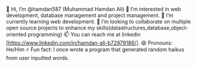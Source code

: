 👋 Hi, I’m @hamdan587 (Muhammad Hamdan Ali)
👀 I’m interested in web development, database management and project management.
🌱 I’m currently learning web development.
💞️ I’m looking to collaborate on multiple open source projects to enhance my skills(datastructures,database,object-oriented programming)
📫 You can reach me at linkedin [https://www.linkedin.com/in/hamdan-ali-b72979186/].
😄 Pronouns: He/Him
⚡ Fun fact: I once wrote a program that generated random haikus from user inputted words.
<!---
hamdan587/hamdan587 is a ✨ special ✨ repository because its `README.md` (this file) appears on your GitHub profile.
You can click the Preview link to take a look at your changes.
--->

